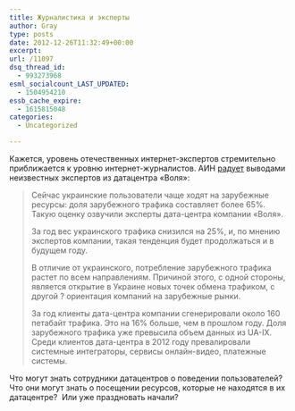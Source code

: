 ```yaml
---
title: Журналистика и эксперты
author: Gray
type: posts
date: 2012-12-26T11:32:49+00:00
excerpt:
url: /11097
dsq_thread_id:
  - 993273968
esml_socialcount_LAST_UPDATED:
  - 1504954210
essb_cache_expire:
  - 1615815048
categories:
  - Uncategorized

---
```








Кажется, уровень отечественных интернет-экспертов стремительно приближается к уровню интернет-журналистов. АИН [радует][1] выводами неизвестных экспертов из датацентра &#171;Воля&#187;:

> Сейчас украинские пользователи чаще ходят на зарубежные ресурсы: доля зарубежного трафика составляет более 65%. Такую оценку озвучили эксперты дата-центра компании «Воля».
> 
> За год вес украинского трафика снизился на 25%, и, по мнению экспертов компании, такая тенденция будет продолжаться и в будущем году.
> 
> В отличие от украинского, потребление зарубежного трафика растет по всем направлениям. Причиной этого, с одной стороны, является открытие в Украине новых точек обмена трафиком, с другой ? ориентация компаний на зарубежные рынки.
> 
> За год клиенты дата-центра компании сгенерировали около 160 петабайт трафика. Это на 16% больше, чем в прошлом году. Доля зарубежного трафика уже превысила объем данных из UA-IX. Среди клиентов дата-центра в 2012 году превалировали системные интеграторы, сервисы онлайн-видео, платежные системы.

Что могут знать сотрудники датацентров о поведении пользователей? Что они могут знать о посещении ресурсов, которые не находятся в их датацентре?  Или уже праздновать начали?

 [1]: http://ain.ua/2012/12/26/107289